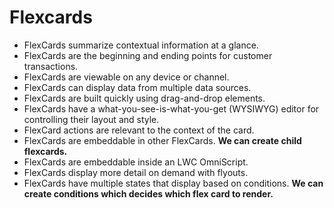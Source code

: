 # Flexcards

- FlexCards summarize contextual information at a glance.
- FlexCards are the beginning and ending points for customer transactions.
- FlexCards are viewable on any device or channel.
- FlexCards can display data from multiple data sources.
- FlexCards are built quickly using drag-and-drop elements.
- FlexCards have a what-you-see-is-what-you-get (WYSIWYG) editor for controlling their layout and style.
- FlexCard actions are relevant to the context of the card.
- FlexCards are embeddable in other FlexCards. <b>We can create child flexcards. </b>
- FlexCards are embeddable inside an LWC OmniScript.
- FlexCards display more detail on demand with flyouts.
- FlexCards have multiple states that display based on conditions. <b>We can create conditions which decides which flex card to render. </b>
